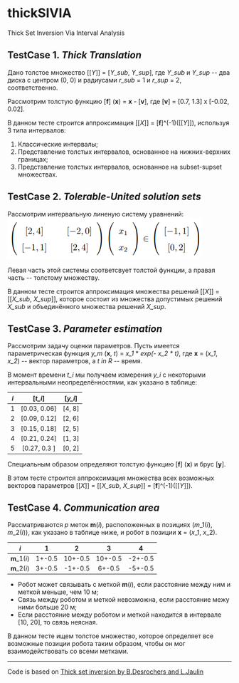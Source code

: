 # thickSIVIA
Thick Set Inversion Via Interval Analysis

## TestCase 1. *Thick Translation*
Дано толстое множество [[*Y*]] = [*Y_sub*, *Y_sup*], где *Y_sub* и *Y_sup* -- два диска с центром (0, 0) и радиусами *r_sub* = 1 и *r_sup* = 2, соответственно.

Рассмотрим толстую функцию [**f**] (**x**) = **x** - [**v**], где [**v**] = [0.7, 1.3] x [-0.02, 0.02].

В данном тесте строится аппроксимация [[*X*]] = [**f**]^(-1)([[*Y*]]), используя 3 типа интервалов:
1. Классические интервалы;
2. Представление толстых интервалов, основанное на нижних-верхних границах;
3. Представление толстых интервалов, основанное на subset-supset множествах.

## TestCase 2. *Tolerable-United solution sets*
Рассмотрим интервальную линеную систему уравнений:
![](https://github.com/Zhavoronkova-Alina/thickSIVIA/blob/main/TASK_testcase2.PNG?raw=true)

Левая часть этой системы соответсвует толстой функции, а правая часть -- толстому множеству.

В данном тесте строится аппроксимация множества решений [[*X*]] = [[*X_sub*, *X_sup*]], которое состоит из множества допустимых решений *X_sub* и объединённого множества решений *X_sup*.


## TestCase 3. *Parameter estimation*
Рассмотрим задачу оценки параметров. Пусть имеется параметрическая функция *y_m* (**x**, *t*) = *x_1* * *exp(- x_2 * t)*, где **x** = (*x_1*, *x_2*) -- вектор параметров, а *t in R* -- время.

В момент времени *t_i* мы получаем измерения *y_i* с некоторыми интервальными неопределённостями, как указано в таблице:

| *i*  |     [*t_i*]     |  [*y_i*]  |
|:----:|:---------------:|:---------:|
|  1   |  [0.03, 0.06]   |  [4, 8]   |
|  2   |  [0.09, 0.12]   |  [2, 6]   |
|  3   |  [0.15, 0.18]   |  [2, 5]   |
|  4   |  [0.21, 0.24]   |  [1, 3]   |
|  5   |  [0.27, 0.3 ]   |  [0, 2]   |

Специальным образом определяют толстую функцию [**f**] (**x**) и брус [**y**].

В этом тесте строится аппроксимация множества всех возможных векторов параметров [[*X*]] = [[*X_sub*, *X_sup*]] = [**f**]^(-1)([[*Y*]]).

## TestCase 4. *Communication area*
Рассматриваются *p* меток **m**(*i*), расположенных в позициях (*m*_1(*i*), *m*_2(*i*)), как указано в таблице ниже, и робот в позиции **x** = (*x*_1, *x*_2).

|      *i*     |    1   |    2    |    3    |    4    |
|:------------:|:------:|:-------:|:-------:|:-------:|
| **m**_1(*i*) | 1+-0.5 | 10+-0.5 | 10+-0.5 | -2+-0.5 |
| **m**_2(*i*) | 3+-0.5 | -1+-0.5 |  6+-0.5 | -5+-0.5 |

* Робот может связывать с меткой **m**(*i*), если расстояние между ним и меткой меньше, чем 10 м;
* Связь между роботом и меткой невозможна, если расстояние межу ними больше 20 м;
* Если расстояние между роботом и меткой находится в интервале [10, 20], то связь неясная.

В данном тесте ищем толстое множество, которое определяет все возможные позиции робота таким образом, чтобы он мог взаимодействовать со всеми метками.
___
Code is based on [Thick set inversion by B.Desrochers and L.Jaulin](https://www.ensta-bretagne.fr/jaulin/thick.html)
